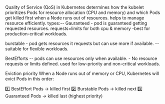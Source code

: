 Quality of Service (QoS) in Kubernetes determines how the kubelet prioritizes Pods for resource allocation (CPU and memory) and which Pods get killed first when a Node runs out of resources.
helps to manage resource efficiently.
types:--
Gauranteed - 
     pod is guaranteed getting requested resources. requests=limits for both cpu & memory -best  for production-critical workloads.

burstable -  pod gets resources it requests but can use more if available. --suitable for flexible workloads.

BestEfforts -- pods can use resources only when available. - No resource requests or limits defined.
     used for low-priority and non-critical workloads.


Eviction priority
When a Node runs out of memory or CPU, Kubernetes will evict Pods in this order:

1️⃣ BestEffort Pods → killed first
2️⃣ Burstable Pods → killed next
3️⃣ Guaranteed Pods → killed last (highest priority)